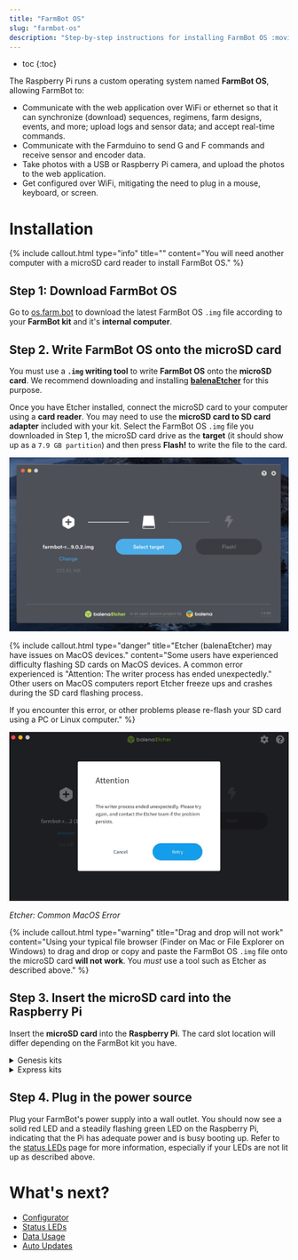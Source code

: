```yaml
---
title: "FarmBot OS"
slug: "farmbot-os"
description: "Step-by-step instructions for installing FarmBot OS :movie_camera: [Video tutorial](https://youtu.be/AOsF17Yxoi4?t=9)\nDownload the latest FarmBot OS `.img` file at [os.farm.bot](http://os.farm.bot)."
---
```


* toc
{:toc}

The Raspberry Pi runs a custom operating system named **FarmBot OS**, allowing FarmBot to:

  * Communicate with the web application over WiFi or ethernet so that it can synchronize (download) sequences, regimens, farm designs, events, and more; upload logs and sensor data; and accept real-time commands.
  * Communicate with the Farmduino to send G and F commands and receive sensor and encoder data.
  * Take photos with a USB or Raspberry Pi camera, and upload the photos to the web application.
  * Get configured over WiFi, mitigating the need to plug in a mouse, keyboard, or screen.

# Installation

{%
include callout.html
type="info"
title=""
content="You will need another computer with a microSD card reader to install FarmBot OS."
%}

## Step 1: Download FarmBot OS
Go to [os.farm.bot](http://os.farm.bot) to download the latest FarmBot OS `.img` file according to your **FarmBot kit** and it's **internal computer**.

<!-- <iframe src="https://my.farm.bot/os" width="100%" height="500px" style="border: none; border-radius: 3px;"></iframe> -->

## Step 2. Write FarmBot OS onto the microSD card
You must use a **`.img` writing tool** to write **FarmBot OS** onto the **microSD card**. We recommend downloading and installing **[balenaEtcher](https://www.balena.io/etcher/)** for this purpose.

Once you have Etcher installed, connect the microSD card to your computer using a **card reader**. You may need to use the **microSD card to SD card adapter** included with your kit. Select the FarmBot OS `.img` file you downloaded in Step 1, the microSD card drive as the **target** (it should show up as a `7.9 GB partition`) and then press **Flash!**  to write the file to the card.

![Screen Shot 2020-01-30 at 1.55.04 PM.png](_images/Screen_Shot_2020-01-30_at_1.55.04_PM.png)



{%
include callout.html
type="danger"
title="Etcher (balenaEtcher) may have issues on MacOS devices."
content="Some users have experienced difficulty flashing SD cards on MacOS devices. A common error experienced is \"Attention: The writer process has ended unexpectedly.\"   Other users on MacOS computers report Etcher freeze ups and crashes during the SD card flashing process. 

If you encounter this error, or other problems please re-flash your SD card using a PC or Linux computer."
%}



![Etcher_Error_MacOS.jpg](_images/Etcher_Error_MacOS.jpg)

_Etcher: Common MacOS Error_



{%
include callout.html
type="warning"
title="Drag and drop will not work"
content="Using your typical file browser (Finder on Mac or File Explorer on Windows) to drag and drop or copy and paste the FarmBot OS `.img` file onto the microSD card **will not work**. You *must* use a tool such as Etcher as described above."
%}

## Step 3. Insert the microSD card into the Raspberry Pi
Insert the **microSD card** into the **Raspberry Pi**. The card slot location will differ depending on the FarmBot kit you have.

<details><summary>Genesis kits</summary>

For Genesis kits, the card slot is located on the back side of the Pi 3, on the right-hand edge. You do not need to remove the Raspberry Pi from the electronics box to insert the card; we have left enough access room.

<img src="_images/Screen_Shot_2018-10-04_at_5.10.01_PM.png" title="MicroSD card slot on the Raspberry Pi 3"></img>

</details>

<details><summary>Express kits</summary>

For Express kits, the card slot is located on the front side of the Pi Zero, on the left-hand edge.

<img src="_images/Card.jpeg" title="MicroSD card slot on the Raspberry Pi Zero W"></img>

</details>

## Step 4. Plug in the power source
Plug your FarmBot's power supply into a wall outlet. You should now see a solid red <span class="fa fa-circle red"></span> LED and a steadily flashing green <span class="fa fa-circle green"></span> LED on the Raspberry Pi, indicating that the Pi has adequate power and is busy booting up. Refer to the [status LEDs](farmbot-os/status-leds.md) page for more information, especially if your LEDs are not lit up as described above.

# What's next?

 * [Configurator](farmbot-os/configurator.md)
 * [Status LEDs](farmbot-os/status-leds.md)
 * [Data Usage](farmbot-os/data-usage.md)
 * [Auto Updates](farmbot-os/auto-updates.md)
